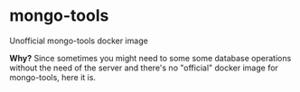 # mongo-tools
Unofficial mongo-tools docker image

**Why?** Since sometimes you might need to some some database operations without the need of the server and there's no "official" docker image for mongo-tools, here it is.
